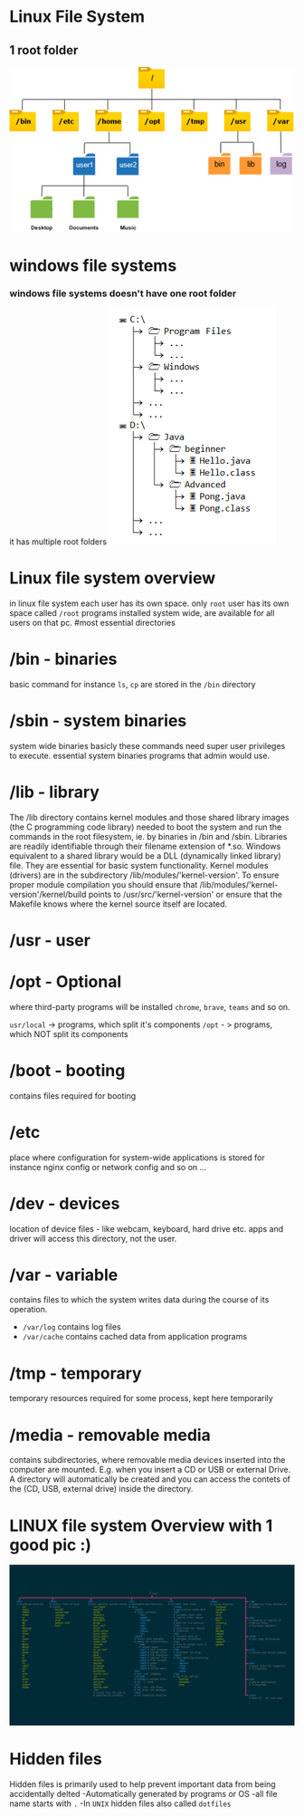 # Linux File System

## 1 root folder
<img src="./assets/linuxfs.png" style="float;left">
<br>

# windows file systems
### windows file systems doesn't have one root folder 
it has multiple root folders
<img src="./assets/windowsfs.png" style="float;left">

# Linux file system overview
in linux file system each user has its own space.
only `root` user has its own space called `/root` 
programs installed system wide, are available for all users on that pc.
#most essential directories
# /bin - binaries

basic command for instance `ls`, `cp` are stored in the `/bin` directory

# /sbin - system binaries

system wide binaries basicly these commands need super user privileges to execute.
essential system binaries programs that admin would use.

# /lib - library
The /lib directory contains kernel modules and those shared library images (the C programming code library) needed to boot the system and run the commands in the root filesystem, ie. by binaries in /bin and /sbin. Libraries are readily identifiable through their filename extension of *.so. Windows equivalent to a shared library would be a DLL (dynamically linked library) file. They are essential for basic system functionality. Kernel modules (drivers) are in the subdirectory /lib/modules/'kernel-version'. To ensure proper module compilation you should ensure that /lib/modules/'kernel-version'/kernel/build points to /usr/src/'kernel-version' or ensure that the Makefile knows where the kernel source itself are located.

# /usr - user

# /opt - Optional
where third-party programs will be installed `chrome`, `brave`, `teams` and so on.

`usr/local` -> programs, which split it's components
`/opt` - > programs, which NOT split its components

# /boot - booting
contains files required for booting

# /etc 
place where configuration for system-wide applications is stored 
for instance nginx config or network config and so on ...

# /dev - devices
location of device files - like webcam, keyboard, hard drive etc.
apps and driver will access this directory, not the user.

# /var  - variable
contains files to which the system writes data during the course of its operation.
- `/var/log` contains log files
- `/var/cache` contains cached data from application programs

# /tmp - temporary
temporary resources required for some process, kept here temporarily

# /media - removable media
contains subdirectories, where removable media devices inserted into the computer are mounted.
E.g. when you insert a CD or USB or external Drive. A directory will automatically be created and you can access the contets of the (CD, USB, external drive) inside the directory.


# LINUX file system Overview with 1 good pic :)

<img src="./assets/linuxfs2.png" alt="linux file systems">

# Hidden files
Hidden files is primarily used to help prevent important data from being accidentally delted
-Automatically generated by programs or OS
-all file name starts with `.`
-In `UNIX` hidden files also called `dotfiles` 